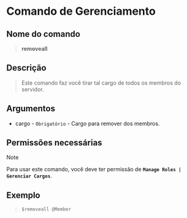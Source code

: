 # Comando de Gerenciamento

## Nome do comando
> **removeall**

## Descrição
> Este comando faz você tirar tal cargo de todos os membros do servidor.

## Argumentos
- cargo - `Obrigatório` - Cargo para remover dos membros.

## Permissões necessárias
> [!NOTE]
> Para usar este comando, você deve ter permissão de **`Manage Roles | Gerenciar Cargos`**.

## Exemplo
> `$removeall @Member`